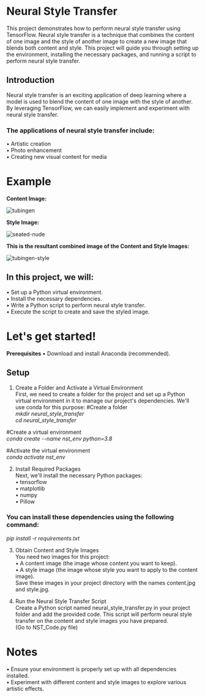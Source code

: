 # **Neural Style Transfer**
This project demonstrates how to perform neural style transfer using TensorFlow. Neural style transfer is a technique that combines the content of one image and the style of another image to create a new image that blends both content and style. This project will guide you through setting up the environment, installing the necessary packages, and running a script to perform neural style transfer.
## Introduction
Neural style transfer is an exciting application of deep learning where a model is used to blend the content of one image with the style of another. By leveraging TensorFlow, we can easily implement and experiment with neural style transfer.
### The applications of neural style transfer include:
•	Artistic creation  
•	Photo enhancement  
•	Creating new visual content for media  
# Example 
**Content Image:**

![tubingen](https://github.com/SheldonChetty/PRODIGY_GA_05/assets/118753773/4633ccec-7dfc-46aa-ae65-00d1164bdf09)

**Style Image:**

![seated-nude](https://github.com/SheldonChetty/PRODIGY_GA_05/assets/118753773/7f31d06a-2894-401c-9c1a-865dff4754ec)



**This is the resultant combined image of the Content and Style Images:**

![tubingen-style](https://github.com/SheldonChetty/PRODIGY_GA_05/assets/118753773/b75905a5-ed18-41b7-b1f0-6d42c7c60248)

## In this project, we will:
•	Set up a Python virtual environment.  
•	Install the necessary dependencies.  
•	Write a Python script to perform neural style transfer.  
•	Execute the script to create and save the styled image.  

# Let's get started!  
**Prerequisites**
•	Download and install Anaconda (recommended).  

## Setup
1. Create a Folder and Activate a Virtual Environment  
First, we need to create a folder for the project and set up a Python virtual environment in it to manage our project's dependencies. We'll use conda for this purpose:
#Create a folder  
*mkdir neural_style_transfer*  
*cd neural_style_transfer*  

#Create a virtual environment  
*conda create --name nst_env python=3.8*  

#Activate the virtual environment  
*conda activate nst_env*  

2. Install Required Packages  
Next, we'll install the necessary Python packages:  
•	tensorflow  
•	matplotlib  
•	numpy  
•	Pillow  
### You can install these dependencies using the following command:  
*pip install -r requirements.txt*  

3. Obtain Content and Style Images  
You need two images for this project:  
•	A content image (the image whose content you want to keep).  
•	A style image (the image whose style you want to apply to the content image).  
Save these images in your project directory with the names content.jpg and style.jpg.

4. Run the Neural Style Transfer Script  
Create a Python script named neural_style_transfer.py in your project folder and add the provided code. This script will perform neural style transfer on the content and style images you have prepared.  
(Go to NST_Code.py file)  

# Notes
•	Ensure your environment is properly set up with all dependencies installed.  
•	Experiment with different content and style images to explore various artistic effects.  



